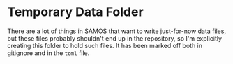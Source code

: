 # Temporary Data Folder

There are a lot of things in SAMOS that want to write just-for-now data files, but these
files probably shouldn't end up in the repository, so I'm explicitly creating this folder
to hold such files. It has been marked off both in gitignore and in the `toml` file.
